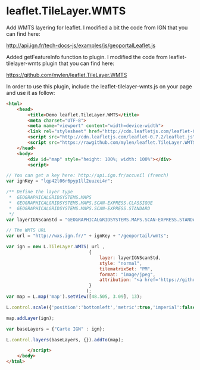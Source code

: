 leaflet.TileLayer.WMTS
======================

Add WMTS layering for leaflet. I modified a bit the code from IGN that you can find here:

http://api.ign.fr/tech-docs-js/examples/js/geoportalLeaflet.js

Added getFeatureInfo function to plugin. I modified the code from leaflet-tilelayer-wmts plugin that you can find here:

https://github.com/mylen/leaflet.TileLayer.WMTS

In order to use this plugin, include the leaflet-tilelayer-wmts.js on your page and use it as follow:

```html
<html>
    <head>
        <title>Demo leaflet.TileLayer.WMTS</title>
        <meta charset="UTF-8">
        <meta name="viewport" content="width=device-width">
        <link rel="stylesheet" href="http://cdn.leafletjs.com/leaflet-0.7.2/leaflet.css" />
        <script src="http://cdn.leafletjs.com/leaflet-0.7.2/leaflet.js"></script>        
        <script src="https://rawgithub.com/mylen/leaflet.TileLayer.WMTS/master/leaflet-tilelayer-wmts.js"></script>
    </head>
    <body>
        <div id="map" style="height: 100%; width: 100%"></div>
        <script>
```
```javascript
// You can get a key here: http://api.ign.fr/accueil (french)
var ignKey = "lqp42l06r6pyp1ll2uuzei4r";

/** Define the layer type
 *  GEOGRAPHICALGRIDSYSTEMS.MAPS
 *  GEOGRAPHICALGRIDSYSTEMS.MAPS.SCAN-EXPRESS.CLASSIQUE
 *  GEOGRAPHICALGRIDSYSTEMS.MAPS.SCAN-EXPRESS.STANDARD
 */
var layerIGNScanStd = "GEOGRAPHICALGRIDSYSTEMS.MAPS.SCAN-EXPRESS.STANDARD";

// The WMTS URL 
var url = "http://wxs.ign.fr/" + ignKey + "/geoportail/wmts";

var ign = new L.TileLayer.WMTS( url ,
                               {
                                   layer: layerIGNScanStd,
                                   style: "normal",
                                   tilematrixSet: "PM",
                                   format: "image/jpeg",
                                   attribution: "<a href='https://github.com/mylen/leaflet.TileLayer.WMTS'>GitHub</a>&copy; <a href='http://www.ign.fr'>IGN</a>"
                               }
                              );
var map = L.map('map').setView([48.505, 3.09], 13);

L.control.scale({'position':'bottomleft','metric':true,'imperial':false}).addTo(map);

map.addLayer(ign);

var baseLayers = {"Carte IGN" : ign};

L.control.layers(baseLayers, {}).addTo(map);            
```
```html
        </script>
    </body>
</html>
```

